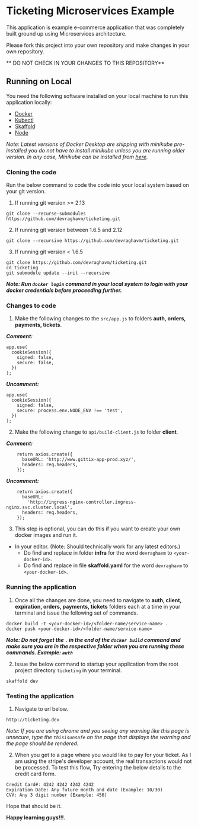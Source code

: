 # Ticketing Microservices Example

This application is example e-commerce application that was completely built ground up using Microservices architecture.

Please fork this project into your own repository and make changes in your own repository.

** DO NOT CHECK IN YOUR CHANGES TO THIS REPOSITORY**

## Running on Local

You need the following software installed on your local machine to run this application locally:

- [Docker](https://docs.docker.com/get-docker/)
- [Kubectl](https://kubernetes.io/docs/tasks/tools/install-kubectl/)
- [Skaffold](https://skaffold.dev/docs/install/)
- [Node](https://nodejs.org/en/download/)

_Note: Latest versions of Docker Desktop are shipping with minikube pre-installed you do not have to install minikube unless you are running older version. In any case, Minikube can be installed from [here](https://kubernetes.io/docs/tasks/tools/install-minikube/)._

### Cloning the code

Run the below command to code the code into your local system based on your git version.

1. If running git version >= 2.13

```
git clone --recurse-submodules https://github.com/devraghavm/ticketing.git
```

2. If running git version between 1.6.5 and 2.12

```
git clone --recursive https://github.com/devraghavm/ticketing.git
```

3. If running git version < 1.6.5

```
git clone https://github.com/devraghavm/ticketing.git
cd ticketing
git submodule update --init --recursive
```

**_Note: Run `docker login` command in your local system to login with your docker credentials before proceeding further._**

### Changes to code

1. Make the following changes to the `src/app.js` to folders **auth, orders, payments, tickets**.

**_Comment:_**

```
app.use(
  cookieSession({
    signed: false,
    secure: false,
  })
);
```

**_Uncomment:_**

```
app.use(
  cookieSession({
    signed: false,
    secure: process.env.NODE_ENV !== 'test',
  })
);
```

2. Make the following change to `api/build-client.js` to folder **client**.

**_Comment:_**

```
    return axios.create({
      baseURL: 'http://www.gittix-app-prod.xyz/',
      headers: req.headers,
    });
```

**_Uncomment:_**

```
    return axios.create({
      baseURL:
        'http://ingress-nginx-controller.ingress-nginx.svc.cluster.local',
      headers: req.headers,
    });
```

3. This step is optional, you can do this if you want to create your own docker images and run it.

- In your editor. (Note: Should technically work for any latest editors.)
  - Do find and replace in folder **infra** for the word `devraghavm` to `<your-docker-id>`.
  - Do find and replace in file **skaffold.yaml** for the word `devraghavm` to `<your-docker-id>`.

### Running the application

1. Once all the changes are done, you need to navigate to **auth, client, expiration, orders, payments, tickets** folders each at a time in your terminal and issue the following set of commands.

```
docker build -t <your-docker-id>/<folder-name/service-name> .
docker push <your-docker-id>/<folder-name/service-name>
```

**_Note: Do not forget the `.` in the end of the `docker build` command and make sure you are in the respective folder when you are running these commands. Example: `auth`_**

2. Issue the below command to startup your application from the root project directory `ticketing` in your terminal.

```
skaffold dev
```

### Testing the application

1. Navigate to url below.

```
http://ticketing.dev
```

_Note: If you are using chrome and you seeing any warning like this page is unsecure, type the `thisisunsafe` on the page that displays the warning and the page should be rendered._

2. When you get to a page where you would like to pay for your ticket. As I am using the stripe's developer account, the real transactions would not be processed. To test this flow, Try entering the below details to the credit card form.

```
Credit Card#: 4242 4242 4242 4242
Expiration Date: Any future month and date (Example: 10/30)
CVV: Any 3 digit number (Example: 456)
```

Hope that should be it.

**Happy learning guys!!!.**
